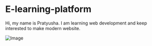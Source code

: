 # E-learning-platform
Hi, my name is Pratyusha.
I am learning web development and keep interested to make modern website.

![Image](https://github.com/pratyusha-23/E-learning-platform/assets/129256390/723d7b68-b1d6-4b18-80e7-be665394b766)
